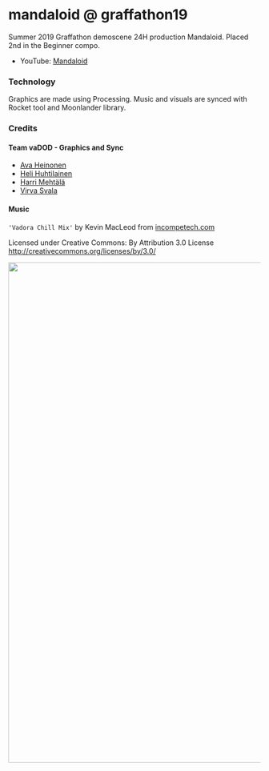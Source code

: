 # mandaloid @ graffathon19

Summer 2019 Graffathon demoscene 24H production Mandaloid. Placed 2nd in the Beginner compo.

- YouTube: [Mandaloid](https://youtu.be/SxgrOZ1aThY)

### Technology

Graphics are made using Processing. Music and visuals are synced with Rocket tool and Moonlander library.

### Credits
#### Team vaDOD - Graphics and Sync
- [Ava Heinonen](https://github.com/AVRH)
- [Heli Huhtilainen](https://github.com/apndx)
- [Harri Mehtälä](https://github.com/hajame)
- [Virva Svala](https://github.com/vsvala)

#### Music

`'Vadora Chill Mix'` by Kevin MacLeod from [incompetech.com](https://incompetech.com)

Licensed under Creative Commons: By Attribution 3.0 License http://creativecommons.org/licenses/by/3.0/

<img src="https://github.com/hajame/mandaloid/blob/master/data/mandaloid.png" width="1000">
